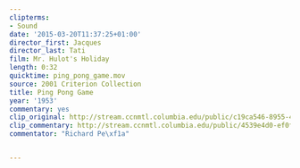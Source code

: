 ```yaml
---
clipterms:
- Sound
date: '2015-03-20T11:37:25+01:00'
director_first: Jacques
director_last: Tati
film: Mr. Hulot's Holiday
length: 0:32
quicktime: ping_pong_game.mov
source: 2001 Criterion Collection
title: Ping Pong Game
year: '1953'
commentary: yes
clip_original: http://stream.ccnmtl.columbia.edu/public/c19ca546-8955-42c6-ada7-3b7b45773ea3_480-033_hulot_FLG_et.mp4
clip_commentary: http://stream.ccnmtl.columbia.edu/public/4539e4d0-ef0f-44fc-b451-b225604e0dfb_480-033_hulot_commentary_FLG_et.mp4
commentator: "Richard Pe\xf1a"


---
```

